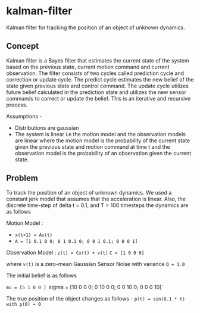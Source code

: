 # kalman-filter

Kalman filter for tracking the position of an object of unknown dynamics. 

## Concept 

Kalman filter is a Bayes filter that estimates the current state of the system based on the previous state, current motion command and current observation. The filter consists of two cycles called prediction cycle and correction or update cycle. The predict cycle estimates the new belief of the state given previous state and control command. The update cycle utilizes future belief calculated in the prediction state and utilizes the new sensor commands to correct or update the belief. This is an iterative and recursive process. 

Assumptions - 
- Distributions are gaussian 
- The system is linear i.e the motion model and the observation models are linear where the motion model is the probability of the current state given the previous state and motion command at time t and the observation model is the probability of an observation given the current state. 

## Problem 

To track the position of an object of unknown dynamics. We used a constant jerk model that assumes that the acceleration is linear. Also, the discrete time-step of delta t = 0.1, and T = 100 timesteps the dynamics are as follows 

Motion Model : 
* `x(t+1) = Ax(t)`
* `A = [1 0.1 0 0; 0 1 0.1 0; 0 0 1 0.1; 0 0 0 1]`

Observation Model : 
`z(t) = Cx(t) + v(t)`
`C = [1 0 0 0]` 

where `v(t)` is a zero-mean Gaussian Sensor Noise with variance `Q = 1.0` 

The initial belief is as follows 

`mu = [5 1 0 0 ]
`sigma = [10 0 0 0; 0 10 0 0; 0 0 10 0; 0 0 0 10]` 

The true position of the object changes as follows - 
`p(t) = sin(0.1 * t) with p(0) = 0` 

 <!-- `$z = x + y$`.

`$$a^2 + b^2 = c^2$$`

`$$\begin{vmatrix}a & b\\
c & d
\end{vmatrix}=ad-bc$$`

A = 
![filename](https://latex.codecogs.com/gif.latex?%5Cbegin%7Bbmatrix%7D%201%20%26%200.1%20%26%200%20%26%200%5C%5C%200%20%26%201%20%26%200.1%20%26%200%5C%5C%200%20%26%200%20%26%201%20%26%200.1%5C%5C%200%20%26%200%20%26%200%20%26%201%20%5Cend%7Bbmatrix%7D)
 -->
